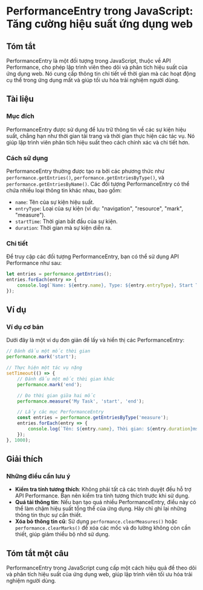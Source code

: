 <!--
Meta Description: # PerformanceEntry trong JavaScript: Tăng cường hiệu suất ứng dụng web ## Tóm tắt PerformanceEntry là một đối tượng trong JavaScript, thuộc về API Per...
Meta Keywords: performance, dụng, performanceentry, các, thời
-->

# PerformanceEntry trong JavaScript: Tăng cường hiệu suất ứng dụng web

## Tóm tắt
PerformanceEntry là một đối tượng trong JavaScript, thuộc về API Performance, cho phép lập trình viên theo dõi và phân tích hiệu suất của ứng dụng web. Nó cung cấp thông tin chi tiết về thời gian mà các hoạt động cụ thể trong ứng dụng mất và giúp tối ưu hóa trải nghiệm người dùng.

## Tài liệu
### Mục đích
PerformanceEntry được sử dụng để lưu trữ thông tin về các sự kiện hiệu suất, chẳng hạn như thời gian tải trang và thời gian thực hiện các tác vụ. Nó giúp lập trình viên phân tích hiệu suất theo cách chính xác và chi tiết hơn.

### Cách sử dụng
PerformanceEntry thường được tạo ra bởi các phương thức như `performance.getEntries()`, `performance.getEntriesByType()`, và `performance.getEntriesByName()`. Các đối tượng PerformanceEntry có thể chứa nhiều loại thông tin khác nhau, bao gồm:
- `name`: Tên của sự kiện hiệu suất.
- `entryType`: Loại của sự kiện (ví dụ: "navigation", "resource", "mark", "measure").
- `startTime`: Thời gian bắt đầu của sự kiện.
- `duration`: Thời gian mà sự kiện diễn ra.

### Chi tiết
Để truy cập các đối tượng PerformanceEntry, bạn có thể sử dụng API Performance như sau:

```javascript
let entries = performance.getEntries();
entries.forEach(entry => {
    console.log(`Name: ${entry.name}, Type: ${entry.entryType}, Start Time: ${entry.startTime}, Duration: ${entry.duration}`);
});
```

## Ví dụ
### Ví dụ cơ bản
Dưới đây là một ví dụ đơn giản để lấy và hiển thị các PerformanceEntry:

```javascript
// Đánh dấu một mốc thời gian
performance.mark('start');

// Thực hiện một tác vụ nặng
setTimeout(() => {
    // Đánh dấu một mốc thời gian khác
    performance.mark('end');

    // Đo thời gian giữa hai mốc
    performance.measure('My Task', 'start', 'end');

    // Lấy các mục PerformanceEntry
    const entries = performance.getEntriesByType('measure');
    entries.forEach(entry => {
        console.log(`Tên: ${entry.name}, Thời gian: ${entry.duration}ms`);
    });
}, 1000);
```

## Giải thích
### Những điều cần lưu ý
- **Kiểm tra tính tương thích**: Không phải tất cả các trình duyệt đều hỗ trợ API Performance. Bạn nên kiểm tra tính tương thích trước khi sử dụng.
- **Quá tải thông tin**: Nếu bạn tạo quá nhiều PerformanceEntry, điều này có thể làm chậm hiệu suất tổng thể của ứng dụng. Hãy chỉ ghi lại những thông tin thực sự cần thiết.
- **Xóa bỏ thông tin cũ**: Sử dụng `performance.clearMeasures()` hoặc `performance.clearMarks()` để xóa các mốc và đo lường không còn cần thiết, giúp giảm thiểu bộ nhớ sử dụng.

## Tóm tắt một câu
PerformanceEntry trong JavaScript cung cấp một cách hiệu quả để theo dõi và phân tích hiệu suất của ứng dụng web, giúp lập trình viên tối ưu hóa trải nghiệm người dùng.